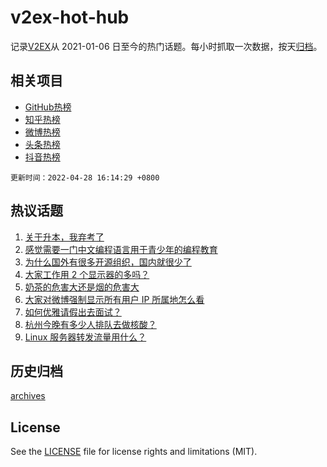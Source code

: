 # v2ex-hot-hub

 记录[V2EX](https://www.v2ex.com/)从 2021-01-06 日至今的热门话题。每小时抓取一次数据，按天[归档](archives)。
 
 ## 相关项目

- [GitHub热榜](https://github.com/lonnyzhang423/github-hot-hub)
- [知乎热榜](https://github.com/lonnyzhang423/zhihu-hot-hub)
- [微博热榜](https://github.com/lonnyzhang423/weibo-hot-hub)
- [头条热榜](https://github.com/lonnyzhang423/toutiao-hot-hub)
- [抖音热榜](https://github.com/lonnyzhang423/douyin-hot-hub)


 `更新时间：2022-04-28 16:14:29 +0800`

## 热议话题

1. [关于升本，我弃考了](https://www.v2ex.com/t/849618)
1. [感觉需要一门中文编程语言用于青少年的编程教育](https://www.v2ex.com/t/849700)
1. [为什么国外有很多开源组织，国内就很少了](https://www.v2ex.com/t/849655)
1. [大家工作用 2 个显示器的多吗？](https://www.v2ex.com/t/849720)
1. [奶茶的危害大还是烟的危害大](https://www.v2ex.com/t/849733)
1. [大家对微博强制显示所有用户 IP 所属地怎么看](https://www.v2ex.com/t/849792)
1. [如何优雅请假出去面试？](https://www.v2ex.com/t/849603)
1. [杭州今晚有多少人排队去做核酸？](https://www.v2ex.com/t/849636)
1. [Linux 服务器转发流量用什么？](https://www.v2ex.com/t/849671)

## 历史归档

[archives](archives)

## License

See the [LICENSE](LICENSE) file for license rights and limitations (MIT).
